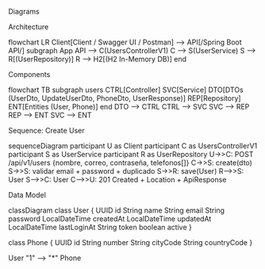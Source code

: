 Diagrams

Architecture

flowchart LR
Client[Client / Swagger UI / Postman] --> API[/Spring Boot API/]
subgraph App
API --> C(UsersControllerV1)
C --> S(UserService)
S --> R[(UserRepository)]
R --> H2[(H2 In-Memory DB)]
end

Components

flowchart TB
subgraph users
CTRL[Controller]
SVC[Service]
DTO[DTOs (UserDto, UpdateUserDto, PhoneDto, UserResponse)]
REP[Repository]
ENT[Entities (User, Phone)]
end
DTO --> CTRL
CTRL --> SVC
SVC --> REP
REP --> ENT
SVC --> ENT

Sequence: Create User

sequenceDiagram
participant U as Client
participant C as UsersControllerV1
participant S as UserService
participant R as UserRepository
U->>C: POST /api/v1/users {nombre, correo, contraseña, telefonos[]}
C->>S: create(dto)
S->>S: validar email + password + duplicado
S->>R: save(User)
R-->>S: User
S-->>C: User
C-->>U: 201 Created + Location + ApiResponse<UserResponse>

Data Model

classDiagram
class User {
UUID id
String name
String email
String password
LocalDateTime createdAt
LocalDateTime updatedAt
LocalDateTime lastLoginAt
String token
boolean active
}

class Phone {
UUID id
String number
String cityCode
String countryCode
}

User "1" --> "*" Phone